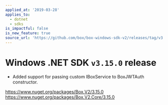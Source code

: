 ```yaml
---
applied_at: '2019-03-28'
applies_to:
  - dotnet
  - sdks
is_impactful: false
is_new_feature: true
source_url: 'https://github.com/box/box-windows-sdk-v2/releases/tag/v3.15.0'
---
```


# Windows .NET SDK `v3.15.0` release

- Added support for passing custom IBoxService to BoxJWTAuth constructor.

https://www.nuget.org/packages/Box.V2/3.15.0
https://www.nuget.org/packages/Box.V2.Core/3.15.0